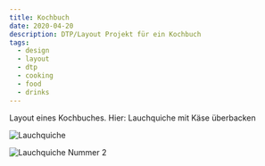 ```yaml
---
title: Kochbuch
date: 2020-04-20
description: DTP/Layout Projekt für ein Kochbuch
tags:
  - design
  - layout
  - dtp
  - cooking
  - food
  - drinks
---
```


Layout eines Kochbuches. Hier: Lauchquiche mit Käse überbacken

![Lauchquiche](./lauchquiche_mockup.jpg)

![Lauchquiche Nummer 2](./lauchquiche_mockup_2.jpg)
